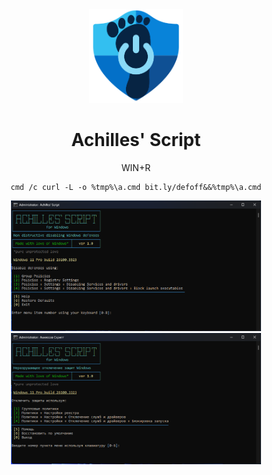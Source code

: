 <div align="center">
  
<img src="https://raw.githubusercontent.com/lostzombie/AchillesScript/master/Media/AchillesScript.png" alt="Achilles' Script" width='150'>

# Achilles' Script

WIN+R 
```
cmd /c curl -L -o %tmp%\a.cmd bit.ly/defoff&&%tmp%\a.cmd
```
<img src="https://raw.githubusercontent.com/lostzombie/AchillesScript/master/Media/tui_en.png" alt="Achilles' Script" width='400'> <img src="https://raw.githubusercontent.com/lostzombie/AchillesScript/master/Media/tui_ru.png" alt="Achilles' Script" width='400'>
